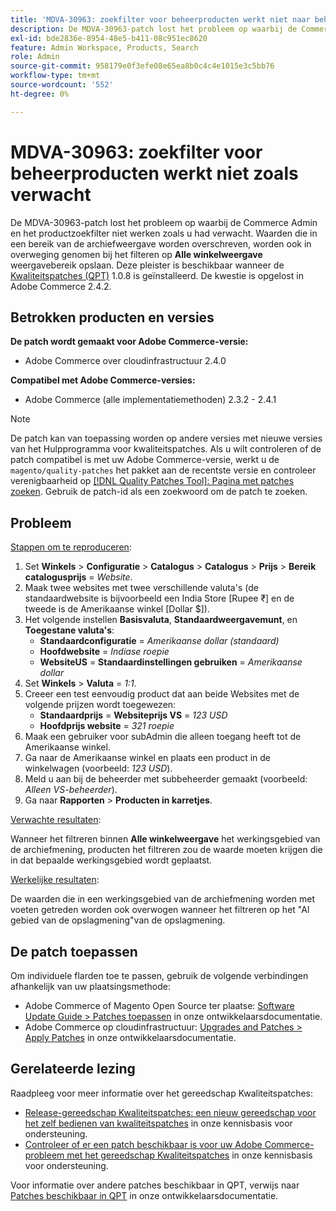 ```yaml
---
title: 'MDVA-30963: zoekfilter voor beheerproducten werkt niet naar behoren'
description: De MDVA-30963-patch lost het probleem op waarbij de Commerce Admin en het productzoekfilter niet werken zoals u had verwacht. De waarden die in een werkingsgebied van de archiefmening worden met voeten getreden worden ook overwogen wanneer het filtreren op **Alle opslagmening** het werkingsgebied van de opslagmening. Deze patch is beschikbaar wanneer [Quality Patches Tool (QPT)] (/help/announcements/adobe-commerce-announcements/magento-quality-patches-released-new-tool-to-self-serve-quality-patches.md) 1.0.8 is geïnstalleerd. De kwestie is opgelost in Adobe Commerce 2.4.2.
exl-id: bde2836e-8954-48e5-b411-08c951ec8620
feature: Admin Workspace, Products, Search
role: Admin
source-git-commit: 958179e0f3efe08e65ea8b0c4c4e1015e3c5bb76
workflow-type: tm+mt
source-wordcount: '552'
ht-degree: 0%

---
```


# MDVA-30963: zoekfilter voor beheerproducten werkt niet zoals verwacht

De MDVA-30963-patch lost het probleem op waarbij de Commerce Admin en het productzoekfilter niet werken zoals u had verwacht. Waarden die in een bereik van de archiefweergave worden overschreven, worden ook in overweging genomen bij het filteren op **Alle winkelweergave** weergavebereik opslaan. Deze pleister is beschikbaar wanneer de [Kwaliteitspatches (QPT)](/help/announcements/adobe-commerce-announcements/magento-quality-patches-released-new-tool-to-self-serve-quality-patches.md) 1.0.8 is geïnstalleerd. De kwestie is opgelost in Adobe Commerce 2.4.2.

## Betrokken producten en versies

**De patch wordt gemaakt voor Adobe Commerce-versie:**

* Adobe Commerce over cloudinfrastructuur 2.4.0

**Compatibel met Adobe Commerce-versies:**

* Adobe Commerce (alle implementatiemethoden) 2.3.2 - 2.4.1

>[!NOTE]
>
>De patch kan van toepassing worden op andere versies met nieuwe versies van het Hulpprogramma voor kwaliteitspatches. Als u wilt controleren of de patch compatibel is met uw Adobe Commerce-versie, werkt u de `magento/quality-patches` het pakket aan de recentste versie en controleer verenigbaarheid op [[!DNL Quality Patches Tool]: Pagina met patches zoeken](https://devdocs.magento.com/quality-patches/tool.html#patch-grid). Gebruik de patch-id als een zoekwoord om de patch te zoeken.

## Probleem

<u>Stappen om te reproduceren</u>:

1. Set **Winkels** > **Configuratie** > **Catalogus** > **Catalogus** > **Prijs** > **Bereik catalogusprijs** = *Website*.
1. Maak twee websites met twee verschillende valuta&#39;s (de standaardwebsite is bijvoorbeeld een India Store \[Rupee ₹\] en de tweede is de Amerikaanse winkel \[Dollar $\]).
1. Het volgende instellen **Basisvaluta**, **Standaardweergavemunt**, en **Toegestane valuta&#39;s**:
   * **Standaardconfiguratie** = *Amerikaanse dollar (standaard)*
   * **Hoofdwebsite** = *Indiase roepie*
   * **WebsiteUS** = **Standaardinstellingen gebruiken** = *Amerikaanse dollar*
1. Set **Winkels** > **Valuta** = *1:1*.
1. Creeer een test eenvoudig product dat aan beide Websites met de volgende prijzen wordt toegewezen:
   * **Standaardprijs** = **Websiteprijs VS** = *123 USD*
   * **Hoofdprijs website** = *321 roepie*
1. Maak een gebruiker voor subAdmin die alleen toegang heeft tot de Amerikaanse winkel.
1. Ga naar de Amerikaanse winkel en plaats een product in de winkelwagen (voorbeeld: *123 USD*).
1. Meld u aan bij de beheerder met subbeheerder gemaakt (voorbeeld: *Alleen VS-beheerder*).
1. Ga naar **Rapporten** > **Producten in karretjes**.

<u>Verwachte resultaten</u>:

Wanneer het filtreren binnen **Alle winkelweergave** het werkingsgebied van de archiefmening, producten het filtreren zou de waarde moeten krijgen die in dat bepaalde werkingsgebied wordt geplaatst.

<u>Werkelijke resultaten</u>:

De waarden die in een werkingsgebied van de archiefmening worden met voeten getreden worden ook overwogen wanneer het filtreren op het &quot;Al gebied van de opslagmening&quot;van de opslagmening.

## De patch toepassen

Om individuele flarden toe te passen, gebruik de volgende verbindingen afhankelijk van uw plaatsingsmethode:

* Adobe Commerce of Magento Open Source ter plaatse: [Software Update Guide > Patches toepassen](https://devdocs.magento.com/guides/v2.4/comp-mgr/patching/mqp.html) in onze ontwikkelaarsdocumentatie.
* Adobe Commerce op cloudinfrastructuur: [Upgrades and Patches > Apply Patches](https://devdocs.magento.com/cloud/project/project-patch.html) in onze ontwikkelaarsdocumentatie.

## Gerelateerde lezing

Raadpleeg voor meer informatie over het gereedschap Kwaliteitspatches:

* [Release-gereedschap Kwaliteitspatches: een nieuw gereedschap voor het zelf bedienen van kwaliteitspatches](/help/announcements/adobe-commerce-announcements/magento-quality-patches-released-new-tool-to-self-serve-quality-patches.md) in onze kennisbasis voor ondersteuning.
* [Controleer of er een patch beschikbaar is voor uw Adobe Commerce-probleem met het gereedschap Kwaliteitspatches](/help/support-tools/patches-available-in-qpt-tool/check-patch-for-magento-issue-with-magento-quality-patches.md) in onze kennisbasis voor ondersteuning.

Voor informatie over andere patches beschikbaar in QPT, verwijs naar [Patches beschikbaar in QPT](https://devdocs.magento.com/quality-patches/tool.html#patch-grid) in onze ontwikkelaarsdocumentatie.
